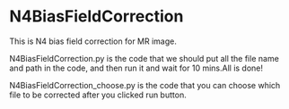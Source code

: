 # N4BiasFieldCorrection
This is N4 bias field correction for MR image.

N4BiasFieldCorrection.py is the code that we should put all the file name and path in the code, and then run it and wait for 10 mins.All is done!

N4BiasFieldCorrection_choose.py is the code that you can choose which file to be corrected after you clicked run button.
